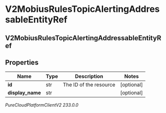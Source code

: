 # V2MobiusRulesTopicAlertingAddressableEntityRef

## V2MobiusRulesTopicAlertingAddressableEntityRef

## Properties

|Name | Type | Description | Notes|
|------------ | ------------- | ------------- | -------------|
| **id** | str | The ID of the resource | [optional] |
| **display_name** | str |  | [optional] |



_PureCloudPlatformClientV2 233.0.0_
